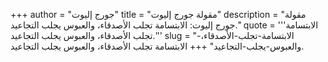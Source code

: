 +++
author = "جورج إليوت"
title = "مقولة جورج إليوت"
description = "مقولة جورج إليوت: الابتسامة تجلب الأصدقاء، والعبوس يجلب التجاعيد."
quote = '''الابتسامة تجلب الأصدقاء، والعبوس يجلب التجاعيد.'''
slug = "الابتسامة-تجلب-الأصدقاء،-والعبوس-يجلب-التجاعيد"
+++
الابتسامة تجلب الأصدقاء، والعبوس يجلب التجاعيد.
